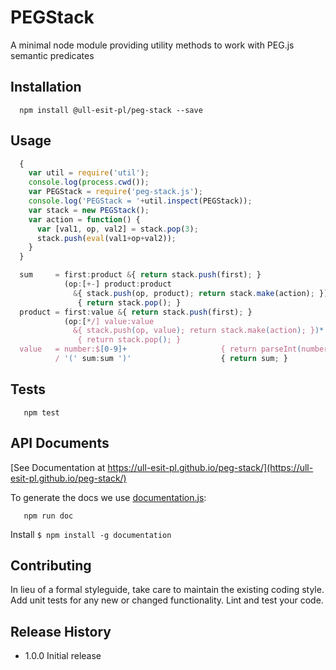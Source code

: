 PEGStack
=========

A minimal node module providing utility methods to work with PEG.js semantic predicates


## Installation

```shell
  npm install @ull-esit-pl/peg-stack --save
```

## Usage

```js
  {
    var util = require('util');
    console.log(process.cwd());
    var PEGStack = require('peg-stack.js');
    console.log('PEGStack = '+util.inspect(PEGStack));
    var stack = new PEGStack();
    var action = function() {
      var [val1, op, val2] = stack.pop(3);
      stack.push(eval(val1+op+val2)); 
    }
  }

  sum     = first:product &{ return stack.push(first); } 
            (op:[+-] product:product 
              &{ stack.push(op, product); return stack.make(action); })* 
               { return stack.pop(); } 
  product = first:value &{ return stack.push(first); } 
            (op:[*/] value:value 
              &{ stack.push(op, value); return stack.make(action); })* 
               { return stack.pop(); } 
  value   = number:$[0-9]+                     { return parseInt(number,10); }
          / '(' sum:sum ')'                    { return sum; }
```

## Tests

```shell
   npm test
```

## API Documents

[See Documentation at https://ull-esit-pl.github.io/peg-stack/](https://ull-esit-pl.github.io/peg-stack/)

To generate the docs we use [documentation.js](http://documentation.js.org/):

```shell
   npm run doc
```

Install `$ npm install -g documentation`


## Contributing

In lieu of a formal styleguide, take care to maintain the existing coding style.
Add unit tests for any new or changed functionality. Lint and test your code.

## Release History

* 1.0.0 Initial release
